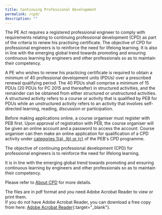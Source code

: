 ```yaml
---
title: Continuing Professional Development
permalink: /cpd/
description: ""
---
```

The PE Act requires a registered professional engineer to comply with requirements relating to continuing professional development (CPD) as part of the criteria to renew his practising certificate. The objective of CPD for professional engineers is to reinforce the need for lifelong learning. It is also in line with the emerging global trend towards promoting and ensuring continuous learning by engineers and other professionals so as to maintain their competency.

A PE who wishes to renew his practicing certificate is required to obtain a minimum of 40 professional development units (PDUs) over a prescribed renewal qualifying period. The 40 PDUs shall comprise a minimum of 15 PDUs (20 PDUs for PC 2015 and thereafter) in structured activities, and the remainder can be obtained from either structured or unstructured activities. A structured activity refers to a course or activity that is qualified by PEB for PDUs while an unstructured activity refers to an activity that involves self-directed learning, reading, discussion or participation.

Before making applications online, a course organiser must register with PEB first. Upon approval of registration with PEB, the course organiser will be given an online account and a password to access the account. Course organiser can then make an online application for qualification of a CPD activity under [categories 1(a), (b) or (c)](determinepdu) of the PEB's CPD programme.

The objective of continuing professional development (CPD) for professional engineers is to reinforce the need for lifelong learning.

It is in line with the emerging global trend towards promoting and ensuring continuous learning by engineers and other professionals so as to maintain their competency.

Please refer to [About CPD](/files/Downloads/CPD/ContinuingProfessionalDevelopment.pdf) for more details.

The files are in pdf format and you need Adobe Acrobat Reader to view or print them.<br>If you do not have Adobe Acrobat Reader, you can download a free copy from here: [Adobe Acrobat Reader](http://get.adobe.com/reader/){:target="_blank"}.